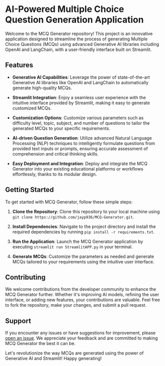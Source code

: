 # AI-Powered Multiple Choice Question Generation Application

Welcome to the MCQ Generator repository! This project is an innovative application designed to streamline the process of generating Multiple Choice Questions (MCQs) using advanced Generative AI libraries including OpenAI and LangChain, with a user-friendly interface built on Streamlit.

## Features

- **Generative AI Capabilities**: Leverage the power of state-of-the-art Generative AI libraries like OpenAI and LangChain to automatically generate high-quality MCQs.
  
- **Streamlit Integration**: Enjoy a seamless user experience with the intuitive interface provided by Streamlit, making it easy to generate customized MCQs.

- **Customization Options**: Customize various parameters such as difficulty level, topic, subject, and number of questions to tailor the generated MCQs to your specific requirements.

- **AI-driven Question Generation**: Utilize advanced Natural Language Processing (NLP) techniques to intelligently formulate questions from provided text inputs or prompts, ensuring accurate assessment of comprehension and critical thinking skills.

- **Easy Deployment and Integration**: Deploy and integrate the MCQ Generator into your existing educational platforms or workflows effortlessly, thanks to its modular design.

## Getting Started

To get started with MCQ Generator, follow these simple steps:

1. **Clone the Repository**: Clone this repository to your local machine using `git clone https://github.com/jayp936/MCQ-Generator.git`.

2. **Install Dependencies**: Navigate to the project directory and install the required dependencies by running `pip install -r requirements.txt`.

3. **Run the Application**: Launch the MCQ Generator application by executing `streamlit run StreamlitAPP.py` in your terminal.

4. **Generate MCQs**: Customize the parameters as needed and generate MCQs tailored to your requirements using the intuitive user interface.

## Contributing

We welcome contributions from the developer community to enhance the MCQ Generator further. Whether it's improving AI models, refining the user interface, or adding new features, your contributions are valuable. Feel free to fork the repository, make your changes, and submit a pull request.

## Support

If you encounter any issues or have suggestions for improvement, please [open an issue](https://github.com/your-username/mcq-generator/issues). We appreciate your feedback and are committed to making MCQ Generator the best it can be.

Let's revolutionize the way MCQs are generated using the power of Generative AI and Streamlit! Happy generating!
